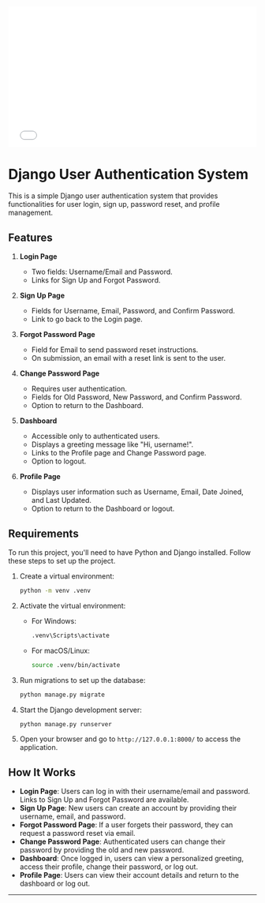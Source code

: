 <div style="position: relative; padding-bottom: 56.25%; height: 0;"><iframe src="[https://www.loom.com/embed/6b8a373b7e354190a52a11ca1a00b579?sid=d1dd4eab-b4dc-4d74-a2b7-03d1d33cafa4](https://www.loom.com/share/6b8a373b7e354190a52a11ca1a00b579?sid=3651029b-182f-47a8-bab5-25fb75c5573f)" frameborder="0" webkitallowfullscreen mozallowfullscreen allowfullscreen style="position: absolute; top: 0; left: 0; width: 100%; height: 100%;"></iframe></div>

# Django User Authentication System

This is a simple Django user authentication system that provides functionalities for user login, sign up, password reset, and profile management.

## Features

1. **Login Page**
   - Two fields: Username/Email and Password.
   - Links for Sign Up and Forgot Password.

2. **Sign Up Page**
   - Fields for Username, Email, Password, and Confirm Password.
   - Link to go back to the Login page.

3. **Forgot Password Page**
   - Field for Email to send password reset instructions.
   - On submission, an email with a reset link is sent to the user.

4. **Change Password Page**
   - Requires user authentication.
   - Fields for Old Password, New Password, and Confirm Password.
   - Option to return to the Dashboard.

5. **Dashboard**
   - Accessible only to authenticated users.
   - Displays a greeting message like "Hi, username!".
   - Links to the Profile page and Change Password page.
   - Option to logout.

6. **Profile Page**
   - Displays user information such as Username, Email, Date Joined, and Last Updated.
   - Option to return to the Dashboard or logout.

## Requirements

To run this project, you'll need to have Python and Django installed. Follow these steps to set up the project.

1. Create a virtual environment:

   ```bash
   python -m venv .venv
   ```

2. Activate the virtual environment:

   - For Windows:
     ```bash
     .venv\Scripts\activate
     ```

   - For macOS/Linux:
     ```bash
     source .venv/bin/activate
     ```



3. Run migrations to set up the database:

   ```bash
   python manage.py migrate
   ```

4. Start the Django development server:

   ```bash
   python manage.py runserver
   ```

5. Open your browser and go to `http://127.0.0.1:8000/` to access the application.

## How It Works

- **Login Page**: Users can log in with their username/email and password. Links to Sign Up and Forgot Password are available.
- **Sign Up Page**: New users can create an account by providing their username, email, and password.
- **Forgot Password Page**: If a user forgets their password, they can request a password reset via email.
- **Change Password Page**: Authenticated users can change their password by providing the old and new password.
- **Dashboard**: Once logged in, users can view a personalized greeting, access their profile, change their password, or log out.
- **Profile Page**: Users can view their account details and return to the dashboard or log out.

---


